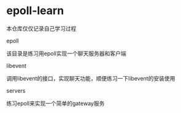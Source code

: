 # epoll-learn
本仓库仅仅记录自己学习过程

epoll

该目录是练习用epoll实现一个聊天服务器和客户端

libevent

调用libevent的接口，实现聊天功能，顺便练习一下libevent的安装使用

servers

练习epoll来实现一个简单的gateway服务
